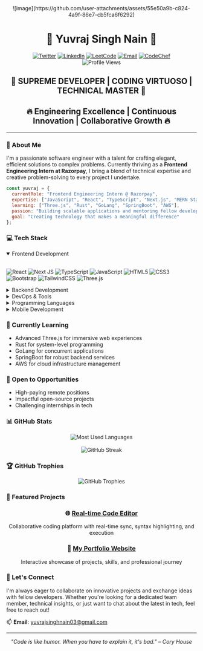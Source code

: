 <div align="center">
  ![image](https://github.com/user-attachments/assets/55e50a9b-c824-4a9f-86e7-cb5fca6f6292)
</div>

# <div align="center">👑 Yuvraj Singh Nain 👑</div>

<div align="center">
  <a href="https://twitter.com/yuvrajsinghnain"><img src="https://img.shields.io/badge/Twitter-%231DA1F2.svg?style=for-the-badge&logo=Twitter&logoColor=white" alt="Twitter"></a>
  <a href="https://linkedin.com/in/yuvraj-singh-nain-76715921b"><img src="https://img.shields.io/badge/linkedin-%230077B5.svg?style=for-the-badge&logo=linkedin&logoColor=white" alt="LinkedIn"></a>
  <a href="https://leetcode.com/yuvrajsinghnain03/"><img src="https://img.shields.io/badge/LeetCode-000000?style=for-the-badge&logo=LeetCode&logoColor=#d16c06" alt="LeetCode"></a>
  <a href="mailto:yuvrajsinghnain03@gmail.com"><img src="https://img.shields.io/badge/Gmail-D14836?style=for-the-badge&logo=gmail&logoColor=white" alt="Email"></a>
  <a href="https://www.codechef.com/users/yuvraj2495"><img src="https://img.shields.io/badge/CodeChef-%23964B00.svg?style=for-the-badge&logo=CodeChef&logoColor=white" alt="CodeChef"></a>
</div>

<div align="center">
  <img src="https://komarev.com/ghpvc/?username=yuvrajinbhakti&label=Profile%20views&color=0e75b6&style=flat" alt="Profile Views">
</div>

## <div align="center">💫 SUPREME DEVELOPER | CODING VIRTUOSO | TECHNICAL MASTER 💫</div>
## <div align="center">🔥 Engineering Excellence | Continuous Innovation | Collaborative Growth 🔥</div>

---

### 🚀 About Me
I'm a passionate software engineer with a talent for crafting elegant, efficient solutions to complex problems. Currently thriving as a **Frontend Engineering Intern at Razorpay**, I bring a blend of technical expertise and creative problem-solving to every project I undertake.

```javascript
const yuvraj = {
  currentRole: "Frontend Engineering Intern @ Razorpay",
  expertise: ["JavaScript", "React", "TypeScript", "Next.js", "MERN Stack"],
  learning: ["Three.js", "Rust", "GoLang", "SpringBoot", "AWS"],
  passion: "Building scalable applications and mentoring fellow developers",
  goal: "Creating technology that makes a meaningful difference"
};
```

### 💻 Tech Stack
<details open>
<summary>Frontend Development</summary>
<br>
  
![React](https://img.shields.io/badge/react-%2320232a.svg?style=for-the-badge&logo=react&logoColor=%2361DAFB)
![Next JS](https://img.shields.io/badge/Next-black?style=for-the-badge&logo=next.js&logoColor=white)
![TypeScript](https://img.shields.io/badge/typescript-%23007ACC.svg?style=for-the-badge&logo=typescript&logoColor=white)
![JavaScript](https://img.shields.io/badge/javascript-%23323330.svg?style=for-the-badge&logo=javascript&logoColor=%23F7DF1E)
![HTML5](https://img.shields.io/badge/html5-%23E34F26.svg?style=for-the-badge&logo=html5&logoColor=white)
![CSS3](https://img.shields.io/badge/css3-%231572B6.svg?style=for-the-badge&logo=css3&logoColor=white)
![Bootstrap](https://img.shields.io/badge/bootstrap-%23563D7C.svg?style=for-the-badge&logo=bootstrap&logoColor=white)
![TailwindCSS](https://img.shields.io/badge/tailwindcss-%2338B2AC.svg?style=for-the-badge&logo=tailwind-css&logoColor=white)
![Three.js](https://img.shields.io/badge/threejs-black?style=for-the-badge&logo=three.js&logoColor=white)
</details>
<details>
<summary>Backend Development</summary>
<br>
  
![NodeJS](https://img.shields.io/badge/node.js-6DA55F?style=for-the-badge&logo=node.js&logoColor=white)
![Express.js](https://img.shields.io/badge/express.js-%23404d59.svg?style=for-the-badge&logo=express&logoColor=%2361DAFB)
![MongoDB](https://img.shields.io/badge/MongoDB-%234ea94b.svg?style=for-the-badge&logo=mongodb&logoColor=white)
![Firebase](https://img.shields.io/badge/firebase-%23039BE5.svg?style=for-the-badge&logo=firebase)
![GraphQL](https://img.shields.io/badge/-GraphQL-E10098?style=for-the-badge&logo=graphql&logoColor=white)
</details>
<details>
<summary>DevOps & Tools</summary>
<br>
  
![Docker](https://img.shields.io/badge/docker-%230db7ed.svg?style=for-the-badge&logo=docker&logoColor=white)
![Kubernetes](https://img.shields.io/badge/kubernetes-%23326ce5.svg?style=for-the-badge&logo=kubernetes&logoColor=white)
![Git](https://img.shields.io/badge/git-%23F05033.svg?style=for-the-badge&logo=git&logoColor=white)
![GitHub Actions](https://img.shields.io/badge/github%20actions-%232671E5.svg?style=for-the-badge&logo=githubactions&logoColor=white)
![Vercel](https://img.shields.io/badge/vercel-%23000000.svg?style=for-the-badge&logo=vercel&logoColor=white)
</details>
<details>
<summary>Programming Languages</summary>
<br>
  
![C](https://img.shields.io/badge/c-%2300599C.svg?style=for-the-badge&logo=c&logoColor=white)
![C++](https://img.shields.io/badge/c++-%2300599C.svg?style=for-the-badge&logo=c%2B%2B&logoColor=white)
![Python](https://img.shields.io/badge/python-3670A0?style=for-the-badge&logo=python&logoColor=ffdd54)
![Dart](https://img.shields.io/badge/dart-%230175C2.svg?style=for-the-badge&logo=dart&logoColor=white)
![Rust](https://img.shields.io/badge/rust-%23000000.svg?style=for-the-badge&logo=rust&logoColor=white)
![Go](https://img.shields.io/badge/go-%2300ADD8.svg?style=for-the-badge&logo=go&logoColor=white)
</details>
<details>
<summary>Mobile Development</summary>
<br>
  
![Flutter](https://img.shields.io/badge/Flutter-%2302569B.svg?style=for-the-badge&logo=Flutter&logoColor=white)
![React Native](https://img.shields.io/badge/react_native-%2320232a.svg?style=for-the-badge&logo=react&logoColor=%2361DAFB)
</details>

### 🌱 Currently Learning
- Advanced Three.js for immersive web experiences
- Rust for system-level programming
- GoLang for concurrent applications
- SpringBoot for robust backend services
- AWS for cloud infrastructure management

### 💼 Open to Opportunities
- High-paying remote positions
- Impactful open-source projects
- Challenging internships in tech

### 📊 GitHub Stats
<div align="center">
  <img src="https://github-readme-stats.vercel.app/api/top-langs?username=yuvrajinbhakti&show_icons=true&locale=en&layout=compact&theme=tokyonight" alt="Most Used Languages" />
  <br><br>
  <img src="https://github-readme-streak-stats.herokuapp.com/?user=yuvrajinbhakti&theme=tokyonight" alt="GitHub Streak" />
</div>

### 🏆 GitHub Trophies
<div align="center">
  <img src="https://github-profile-trophy.vercel.app/?username=yuvrajinbhakti&theme=onedark&column=4&margin-w=15&margin-h=15" alt="GitHub Trophies" />
</div>

### 📌 Featured Projects
<div align="center">
  <div>
    <h3>🌐 <a href="https://real-time-code-editor-codebuddy.onrender.com/">Real-time Code Editor</a></h3>
    <p>Collaborative coding platform with real-time sync, syntax highlighting, and execution</p>
  </div>
  
  <div>
    <h3>💼 <a href="https://yuvraj-singh-nain-portfolio.vercel.app/">My Portfolio Website</a></h3>
    <p>Interactive showcase of projects, skills, and professional journey</p>
  </div>
</div>

### 🤝 Let's Connect
I'm always eager to collaborate on innovative projects and exchange ideas with fellow developers. Whether you're looking for a dedicated team member, technical insights, or just want to chat about the latest in tech, feel free to reach out!

📫 **Email**: yuvrajsinghnain03@gmail.com

---

<div align="center">
  <i>"Code is like humor. When you have to explain it, it's bad." – Cory House</i>
</div>
